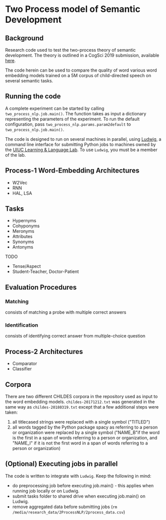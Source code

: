 # Two Process model of Semantic Development

## Background

Research code used to test the two-process theory of semantic development.
The theory is outlined in a CogSci 2019 submission, available [here](https://osf.io/6jfkx/).

The code herein can be used to compare the quality of word various word embedding models trained on a 5M corpus of child-directed speech on several semantic tasks.

## Running the code

A complete experiment can be started by calling `two_process_nlp.job.main()`.
The function takes as input a dictionary representing the parameters of the experiment.
To run the default configuration, pass `two_process_nlp.params.param2default` to `two_process_nlp.job.main()`.
  
The code is designed to run on several machines in parallel, using [Ludwig](https://github.com/phueb/Ludwig), a command line interface for submitting Python jobs to machines owned by the [UIUC Learning & Language Lab](http://learninglanguagelab.org/).
To use `Ludwig`, you must be a member of the lab. 

## Process-1 Word-Embedding Architectures

- W2Vec
- RNN
- HAL, LSA

## Tasks

- Hypernyms
- Cohyponyms
- Meronyms
- Attributes
- Synonyms
- Antonyms

TODO
- Tense/Aspect 
- Student-Teacher, Doctor-Patient

## Evaluation Procedures

### Matching
consists of matching a probe with multiple correct answers

### Identification
consists of identifying correct answer from multiple-choice question

## Process-2 Architectures

- Comparator
- Classifier

## Corpora 

There are two different CHILDES corpora in the repository used as input to the word embedding models. 
`childes-20171212.txt` was generated in the same way as `childes-20180319.txt` except that a few additional steps were taken:
1) all titlecased strings were replaced with a single symbol ("TITLED")
2) all words tagged by the Python package spacy as referring to a person or organization were replaced by a single symbol ("NAME_B"if the word is the first in a span of words referring to a person or organization, and "NAME_I" if it is not the first word in a span of words referring to a person or organization)


## (Optional) Executing jobs in parallel

The code is written to integrate with `Ludwig`. 
Keep the following in mind:

* do preprocessing job before executing job.main() - this applies when running job locally or on Ludwig.
* submit tasks folder to shared drive when executing job.main() on Ludwig.
* remove aggregated data before submitting jobs (`rm /media/research_data/2ProcessNLP/2process_data.csv`)
